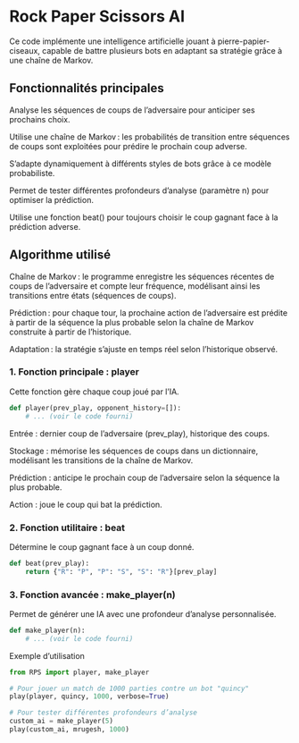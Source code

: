 # Rock Paper Scissors AI
Ce code implémente une intelligence artificielle jouant à pierre-papier-ciseaux, capable de battre plusieurs bots en adaptant sa stratégie grâce à une chaîne de Markov.

## Fonctionnalités principales
Analyse les séquences de coups de l’adversaire pour anticiper ses prochains choix.

Utilise une chaîne de Markov : les probabilités de transition entre séquences de coups sont exploitées pour prédire le prochain coup adverse.

S’adapte dynamiquement à différents styles de bots grâce à ce modèle probabiliste.

Permet de tester différentes profondeurs d’analyse (paramètre n) pour optimiser la prédiction.

Utilise une fonction beat() pour toujours choisir le coup gagnant face à la prédiction adverse.

## Algorithme utilisé
Chaîne de Markov : le programme enregistre les séquences récentes de coups de l’adversaire et compte leur fréquence, modélisant ainsi les transitions entre états (séquences de coups).

Prédiction : pour chaque tour, la prochaine action de l’adversaire est prédite à partir de la séquence la plus probable selon la chaîne de Markov construite à partir de l’historique.

Adaptation : la stratégie s’ajuste en temps réel selon l’historique observé.

### 1. Fonction principale : player
Cette fonction gère chaque coup joué par l’IA.

````python
def player(prev_play, opponent_history=[]):
    # ... (voir le code fourni)
````
Entrée : dernier coup de l’adversaire (prev_play), historique des coups.

Stockage : mémorise les séquences de coups dans un dictionnaire, modélisant les transitions de la chaîne de Markov.

Prédiction : anticipe le prochain coup de l’adversaire selon la séquence la plus probable.

Action : joue le coup qui bat la prédiction.

### 2. Fonction utilitaire : beat
Détermine le coup gagnant face à un coup donné.

````python
def beat(prev_play):
    return {"R": "P", "P": "S", "S": "R"}[prev_play]
````
### 3. Fonction avancée : make_player(n)
Permet de générer une IA avec une profondeur d’analyse personnalisée.

````python
def make_player(n):
    # ... (voir le code fourni)
````
Exemple d’utilisation

````python
from RPS import player, make_player

# Pour jouer un match de 1000 parties contre un bot "quincy"
play(player, quincy, 1000, verbose=True)

# Pour tester différentes profondeurs d’analyse
custom_ai = make_player(5)
play(custom_ai, mrugesh, 1000)
````
